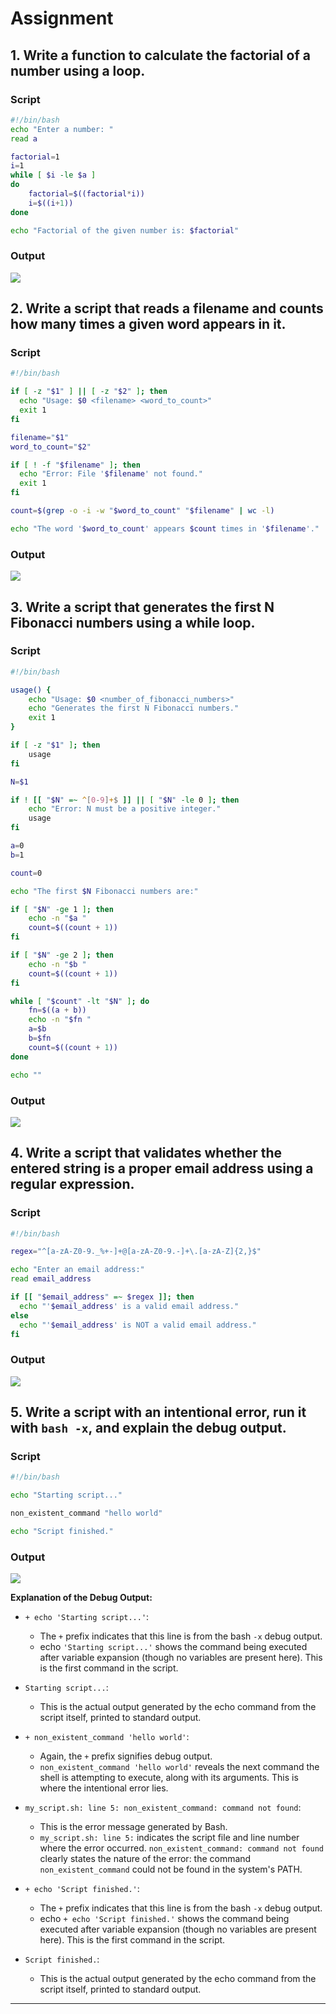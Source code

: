 # Assignment
## 1. Write a function to calculate the factorial of a number using a loop.
### Script
```bash
#!/bin/bash
echo "Enter a number: "
read a

factorial=1
i=1
while [ $i -le $a ]
do
	factorial=$((factorial*i))
	i=$((i+1))
done

echo "Factorial of the given number is: $factorial"
```
### Output
![](./images/VirtualBox_Ubuntu_19_09_2025_00_33_56.png)

## 2. Write a script that reads a filename and counts how many times a given word appears in it.
### Script
```bash
#!/bin/bash

if [ -z "$1" ] || [ -z "$2" ]; then
  echo "Usage: $0 <filename> <word_to_count>"
  exit 1
fi

filename="$1"
word_to_count="$2"

if [ ! -f "$filename" ]; then
  echo "Error: File '$filename' not found."
  exit 1
fi

count=$(grep -o -i -w "$word_to_count" "$filename" | wc -l)

echo "The word '$word_to_count' appears $count times in '$filename'."
```
### Output
![](./images/VirtualBox_Ubuntu_19_09_2025_00_46_27.png)

## 3. Write a script that generates the first N Fibonacci numbers using a while loop.
### Script
```bash
#!/bin/bash

usage() {
    echo "Usage: $0 <number_of_fibonacci_numbers>"
    echo "Generates the first N Fibonacci numbers."
    exit 1
}

if [ -z "$1" ]; then
    usage
fi

N=$1

if ! [[ "$N" =~ ^[0-9]+$ ]] || [ "$N" -le 0 ]; then
    echo "Error: N must be a positive integer."
    usage
fi

a=0
b=1

count=0

echo "The first $N Fibonacci numbers are:"

if [ "$N" -ge 1 ]; then
    echo -n "$a "
    count=$((count + 1))
fi

if [ "$N" -ge 2 ]; then
    echo -n "$b "
    count=$((count + 1))
fi

while [ "$count" -lt "$N" ]; do
    fn=$((a + b)) 
    echo -n "$fn " 
    a=$b         
    b=$fn         
    count=$((count + 1))
done

echo "" 
```
### Output
![](./images/VirtualBox_Ubuntu_19_09_2025_00_52_45.png)

## 4. Write a script that validates whether the entered string is a proper email address using a regular expression.
### Script
```bash
#!/bin/bash

regex="^[a-zA-Z0-9._%+-]+@[a-zA-Z0-9.-]+\.[a-zA-Z]{2,}$"

echo "Enter an email address:"
read email_address

if [[ "$email_address" =~ $regex ]]; then
  echo "'$email_address' is a valid email address."
else
  echo "'$email_address' is NOT a valid email address."
fi
```
### Output
![](./images/VirtualBox_Ubuntu_19_09_2025_00_56_23.png)

## 5. Write a script with an intentional error, run it with `bash -x`, and explain the debug output.
### Script
```bash
#!/bin/bash

echo "Starting script..."

non_existent_command "hello world"

echo "Script finished."
```
### Output
![](./images/VirtualBox_Ubuntu_19_09_2025_01_41_59.png)

**Explanation of the Debug Output:**  
* `+ echo 'Starting script...'`:
    * The `+` prefix indicates that this line is from the bash `-x` debug output.
    * echo `'Starting script...'` shows the command being executed after variable expansion (though no variables are present here). This is the first command in the script.
    
* `Starting script...`:
    * This is the actual output generated by the echo command from the script itself, printed to standard output.

* `+ non_existent_command 'hello world'`:
    * Again, the `+` prefix signifies debug output.
    * `non_existent_command 'hello world'` reveals the next command the shell is attempting to execute, along with its arguments. This is where the intentional error lies. 

* `my_script.sh: line 5: non_existent_command: command not found`:
    * This is the error message generated by Bash.
    * `my_script.sh: line 5:` indicates the script file and line number where the error occurred.
    `non_existent_command: command not found` clearly states the nature of the error: the command `non_existent_command` could not be found in the system's PATH.
* `+ echo 'Script finished.'`:
    * The `+` prefix indicates that this line is from the bash `-x` debug output.
    * echo `+ echo 'Script finished.'` shows the command being executed after variable expansion (though no variables are present here). This is the first command in the script.
* `Script finished.`:
    * This is the actual output generated by the echo command from the script itself, printed to standard output.

***
